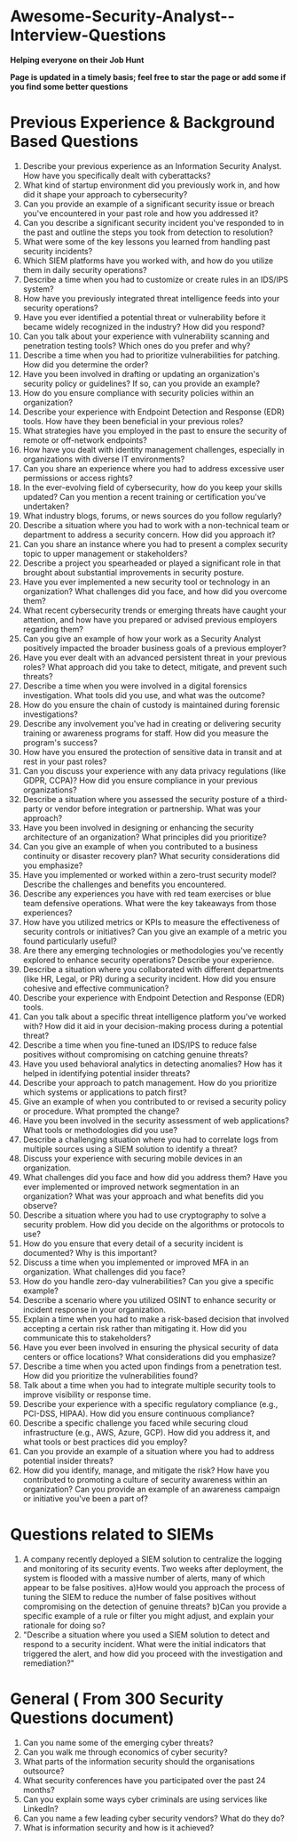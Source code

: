 # Awesome-Security-Analyst--Interview-Questions
**Helping everyone on their Job Hunt**

**Page is updated in a timely basis;  feel free to star the page or add some if you find some better questions**

# **Previous Experience & Background Based Questions**
1) Describe your previous experience as an Information Security Analyst. How have you specifically dealt with cyberattacks?
2) What kind of startup environment did you previously work in, and how did it shape your approach to cybersecurity?
3) Can you provide an example of a significant security issue or breach you've encountered in your past role and how you addressed it?
4) Can you describe a significant security incident you've responded to in the past and outline the steps you took from detection to resolution?
5) What were some of the key lessons you learned from handling past security incidents?
6) Which SIEM platforms have you worked with, and how do you utilize them in daily security operations?
7) Describe a time when you had to customize or create rules in an IDS/IPS system?
8) How have you previously integrated threat intelligence feeds into your security operations?
9) Have you ever identified a potential threat or vulnerability before it became widely recognized in the industry? How did you respond?
10) Can you talk about your experience with vulnerability scanning and penetration testing tools? Which ones do you prefer and why?
11) Describe a time when you had to prioritize vulnerabilities for patching. How did you determine the order?
12) Have you been involved in drafting or updating an organization's security policy or guidelines? If so, can you provide an example?
13) How do you ensure compliance with security policies within an organization?
14) Describe your experience with Endpoint Detection and Response (EDR) tools. How have they been beneficial in your previous roles?
15) What strategies have you employed in the past to ensure the security of remote or off-network endpoints?
16) How have you dealt with identity management challenges, especially in organizations with diverse IT environments?
17) Can you share an experience where you had to address excessive user permissions or access rights?
18) In the ever-evolving field of cybersecurity, how do you keep your skills updated? Can you mention a recent training or certification you've undertaken?
19) What industry blogs, forums, or news sources do you follow regularly?
20) Describe a situation where you had to work with a non-technical team or department to address a security concern. How did you approach it?
21) Can you share an instance where you had to present a complex security topic to upper management or stakeholders?
22) Describe a project you spearheaded or played a significant role in that brought about substantial improvements in security posture.
23) Have you ever implemented a new security tool or technology in an organization? What challenges did you face, and how did you overcome them?
24) What recent cybersecurity trends or emerging threats have caught your attention, and how have you prepared or advised previous employers regarding them?
25) Can you give an example of how your work as a Security Analyst positively impacted the broader business goals of a previous employer?
26) Have you ever dealt with an advanced persistent threat in your previous roles? What approach did you take to detect, mitigate, and prevent such threats?
27) Describe a time when you were involved in a digital forensics investigation. What tools did you use, and what was the outcome?
28) How do you ensure the chain of custody is maintained during forensic investigations?
29) Describe any involvement you've had in creating or delivering security training or awareness programs for staff. How did you measure the program's success?
30) How have you ensured the protection of sensitive data in transit and at rest in your past roles?
31) Can you discuss your experience with any data privacy regulations (like GDPR, CCPA)? How did you ensure compliance in your previous organizations?
32) Describe a situation where you assessed the security posture of a third-party or vendor before integration or partnership. What was your approach?
33) Have you been involved in designing or enhancing the security architecture of an organization? What principles did you prioritize?
34) Can you give an example of when you contributed to a business continuity or disaster recovery plan? What security considerations did you emphasize?
35) Have you implemented or worked within a zero-trust security model? Describe the challenges and benefits you encountered.
36) Describe any experiences you have with red team exercises or blue team defensive operations. What were the key takeaways from those experiences?
37) How have you utilized metrics or KPIs to measure the effectiveness of security controls or initiatives? Can you give an example of a metric you found particularly useful?
38) Are there any emerging technologies or methodologies you've recently explored to enhance security operations? Describe your experience.
39) Describe a situation where you collaborated with different departments (like HR, Legal, or PR) during a security incident. How did you ensure cohesive and effective communication?
40) Describe your experience with Endpoint Detection and Response (EDR) tools.
41) Can you talk about a specific threat intelligence platform you've worked with? How did it aid in your decision-making process during a potential threat?
42) Describe a time when you fine-tuned an IDS/IPS to reduce false positives without compromising on catching genuine threats?
43) Have you used behavioral analytics in detecting anomalies? How has it helped in identifying potential insider threats?
44) Describe your approach to patch management. How do you prioritize which systems or applications to patch first?
45) Give an example of when you contributed to or revised a security policy or procedure. What prompted the change?
46) Have you been involved in the security assessment of web applications? What tools or methodologies did you use?
47) Describe a challenging situation where you had to correlate logs from multiple sources using a SIEM solution to identify a threat?
48) Discuss your experience with securing mobile devices in an organization.
49) What challenges did you face and how did you address them? Have you ever implemented or improved network segmentation in an organization? What was your approach and what benefits did you observe?
50) Describe a situation where you had to use cryptography to solve a security problem. How did you decide on the algorithms or protocols to use?
51)  How do you ensure that every detail of a security incident is documented? Why is this important?
52)  Discuss a time when you implemented or improved MFA in an organization. What challenges did you face?
53)  How do you handle zero-day vulnerabilities? Can you give a specific example?
54)  Describe a scenario where you utilized OSINT to enhance security or incident response in your organization.
55)  Explain a time when you had to make a risk-based decision that involved accepting a certain risk rather than mitigating it. How did you communicate this to stakeholders?
56)  Have you ever been involved in ensuring the physical security of data centers or office locations? What considerations did you emphasize?
57)  Describe a time when you acted upon findings from a penetration test. How did you prioritize the vulnerabilities found?
58)  Talk about a time when you had to integrate multiple security tools to improve visibility or response time.
59)  Describe your experience with a specific regulatory compliance (e.g., PCI-DSS, HIPAA). How did you ensure continuous compliance?
60)   Describe a specific challenge you faced while securing cloud infrastructure (e.g., AWS, Azure, GCP). How did you address it, and what tools or best practices did you employ?
61)   Can you provide an example of a situation where you had to address potential insider threats?
62)   How did you identify, manage, and mitigate the risk? How have you contributed to promoting a culture of security awareness within an organization? Can you provide an example of an awareness campaign or initiative you've been a part of?


# **Questions related to SIEMs**

1) A company recently deployed a SIEM solution to centralize the logging and monitoring of its security events. Two weeks after deployment, the system is flooded with a massive number of alerts, many of which appear to be false positives.
    a)How would you approach the process of tuning the SIEM to reduce the number of false positives without compromising on the detection of genuine threats?
    b)Can you provide a specific example of a rule or filter you might adjust, and explain your rationale for doing so?
2) "Describe a situation where you used a SIEM solution to detect and respond to a security incident. What were the initial indicators that triggered the alert, and how did you proceed with the investigation and remediation?"





# General  ( From 300 Security Questions document)
1)  Can you name some of the emerging cyber threats?
2)  Can you walk me through economics of cyber security?
3)  What parts of the information security should the organisations outsource?
4)  What security conferences have you participated over the past 24 months?
5)  Can you explain some ways cyber criminals are using services like LinkedIn?
6)  Can you name a few leading cyber security vendors? What do they do?
7)  What is information security and how is it achieved?
